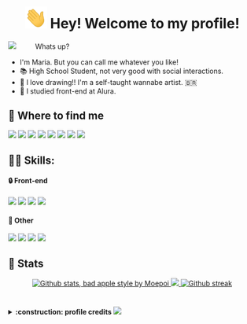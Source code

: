 <h1 align="center"><img src="https://raw.githubusercontent.com/ABSphreak/ABSphreak/master/gifs/Hi.gif" width="45"> Hey! Welcome to my profile!</h1>

![](https://komarev.com/ghpvc/?username=MariaClaraC&style=flat-square)ㅤㅤㅤWhats up? 
*  I'm Maria. But you can call me whatever you like!
* :books:	High School Student, not very good with social interactions.
* :art:	I love drawing!! I'm a self-taught wannabe artist. :brazil:
* :ghost: I studied front-end at Alura. 

:compass: Where to find me
------ 
<section>    
<a href="mailto:maria.casagrande.costa@escola.pr.gov.br" target="_blank"><img width="77em" src="https://img.shields.io/badge/Gmail-D14836?style=for-the-badge&logo=gmail&logoColor=white"></a>
<a href="https://cursos.alura.com.br/user/maria-casagrande-costa" target="_blank"><img width="60em" src="https://img.shields.io/badge/alura-1F4061?style=for-the-badge&logo=alura&logoColor=white"></a>
<a href="https://www.youtube.com/channel/UCZR-10ydDCyg0SL-cmOxgGQ" target="_blank"><img width="90em" src="https://img.shields.io/badge/YouTube-FF0000?style=for-the-badge&logo=youtube&logoColor=white" target="_blank"></a>
<a href="https://twitter.com/EzKY_7" target="_blank"><img width="90em" src="https://img.shields.io/badge/twitter-00acee?style=for-the-badge&logo=twitter&logoColor=white" target="_blank"></a>
<a href="https://www.instagram.com/EzKY_7/" target="_blank"><img width="107em" src="https://img.shields.io/badge/-Instagram-%23E4405F?style=for-the-badge&logo=instagram&logoColor=white" target="_blank"></a> 
<a href="https://steamcommunity.com/id/KKyooishi" target="_blank"><img width="77em" src="https://img.shields.io/badge/steam-1b2838?style=for-the-badge&logo=steam&logoColor=white" target="_blank"></a>
<a href="https://br.pinterest.com/Urghwt/_saved/"><img width="99em" src="https://img.shields.io/badge/pinterest-E60023?style=for-the-badge&logo=pinterest&logoColor=white"></a>
<a href="https://www.planetminecraft.com/member/kkeyyos" target="_blank"><img width="130em" src="https://img.shields.io/badge/planetminecraft-00acee?style=for-the-badge&logo=planetminecraft&logoColor=white" target="_blank"></a>
</section>  

:woman_technologist: Skills:
------ 
 #### 🔒 Front-end
 <section>
 <img width="77em" src="https://img.shields.io/badge/html5-21262D?style=for-the-badge&logo=html5&logoColor=white">
 <img width="107em" src="https://img.shields.io/badge/javascript-21262D?style=for-the-badge&logo=javascript&logoColor=white">
 <img width="68em" src="https://img.shields.io/badge/css3-21262D?style=for-the-badge&logo=css3&logoColor=white">
 <img width="107em" src="https://img.shields.io/badge/bootstrap-21262D?style=for-the-badge&logo=bootstrap&logoColor=white">
 </section>
 <!--     #### 🔐 Back-end    -->
 
 #### :speech_balloon:	Other
 <section>
 <img width="90em" src="https://img.shields.io/badge/Blender-21262D?style=for-the-badge&logo=blender&logoColor=white">
 <img width="76em" src="https://img.shields.io/badge/Figma-21262D?style=for-the-badge&logo=figma&logoColor=white">
 <img width="77em" src="https://img.shields.io/badge/Canva-21262D?style=for-the-badge&logo=Canva&logoColor=white">
 <img width="87em" src="https://img.shields.io/badge/PT SAI 2-21262D?style=for-the-badge&logo=Krita&logoColor=white">
 </section>

:page_with_curl: Stats
------
<section align="center">
<a href="https://github.com/MariaClaraC">
<img height="150em" alt="Github stats, bad apple style by Moepoi" src="https://bad-apple-github-readme.vercel.app/api?show_bg=1&username=MariaClaraC&show_icons=true">
<img height="150em" src="https://github-readme-stats.vercel.app/api/top-langs/?username=MariaClaraC&theme=default_repocard&layout=compact">
<img height="150em" alt="Github streak" src="http://github-readme-streak-stats.herokuapp.com?user=MariaClaraC&theme=onedark_duo&hide_border=true&dates=DBDADA&currStreakLabel=FFFEFE&stroke=333333F9&ring=5094F0&fire=5094F0&sideNums=D5E5FA&sideLabels=FFFEFE&currStreakNum=D5E5FAF9"></a>
</section>

#
<details> <summary><b> :construction: profile credits</b> <img src="https://media.giphy.com/media/VgCDAzcKvsR6OM0uWg/giphy.gif" width="50"></summary><div>  
    
   - [@Moepoi](https://github.com/moepoi) for the bad apple github stat!
   - [Top Langs!](https://github.com/anuraghazra/github-readme-stats) by [@Anurag Hazra](https://github.com/anuraghazra)!
   - [GitHub Streak](http://github-readme-streak-stats.herokuapp.com/demo/) by [@DenverCoder1](https://github.com/DenverCoder1)!
   - [Badges for GitHub](https://github.com/Ileriayo/markdown-badges#markdown-badges) by [@Vedant Chainani](https://github.com/Envoy-VC)!
   - [Profile Views Counter](https://github.com/antonkomarev/github-profile-views-counter) by [@antonkomarev](https://github.com/antonkomarev)!
   - [Emoji Sheet](https://github.com/ikatyang/emoji-cheat-sheet) by [@ikatyang](https://github.com/ikatyang)!
   - [Devicon](https://devicon.dev/)!
</div></details>
